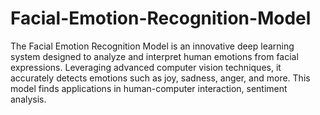 # Facial-Emotion-Recognition-Model
The Facial Emotion Recognition Model is an innovative deep learning system designed to analyze and interpret human emotions from facial expressions. Leveraging advanced computer vision techniques, it accurately detects emotions such as joy, sadness, anger, and more. This model finds applications in human-computer interaction, sentiment analysis.
